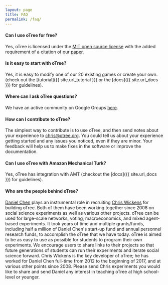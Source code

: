 ```yaml
---
layout: page
title: FAQ
permalink: /faq/
---
```


#### Can I use oTree for free?

Yes, oTree is licensed under the
<a href="http://opensource.org/licenses/MIT" target="_blank">MIT open source license</a>
with the added requirement of a citation of our
[paper](http://dx.doi.org/10.1016/j.jbef.2015.12.001).

#### Is it easy to start with oTree?

Yes, it is easy to modify one of our 20 existing games or create your own.
(check out the [tutorial]({{ site.url_tutorial }}) or the [docs]({{ site.url_docs }}) for guidelines).

#### Where can I ask oTree questions?

We have an active community on Google Groups
[here](https://groups.google.com/forum/#!forum/otree).

#### How can I contribute to oTree?

The simplest way to contribute is to use oTree,
and then send notes about your experience to chris@otree.org.
You could tell us about your experience getting started and any issues you noticed,
even if they are minor.
Your feedback will help us to make fixes in the software or improve the documentation.

#### Can I use oTree with Amazon Mechanical Turk?

Yes, oTree has integration with AMT
(checkout the [docs]({{ site.url_docs }}) for guidelines).

#### Who are the people behind oTree?

[Daniel Chen](http://users.nber.org/~dlchen/)
plays an instrumental role in recruiting [Chris Wickens](mailto:chris@otree.org) for building oTree.
Both of them have been working together since 2008 on social science experiments
as well as various other projects.
oTree can be used for large-scale networks, voting, macroeconomics, and mixed agent-based experiments.
It took years of time and multiple grants/funds,
including half a million of Daniel Chen's start-up fund and annual personnel research funds,
to accomplish the oTree that we have today.
oTree is aimed to be as easy to use as possible for students to program their own experiments.
We encourage users to share links to their projects so that future generations of students
can run their experiments and iterate social science forward. Chris Wickens is the key developer of oTree;
he has worked for Daniel Chen full-time from 2012 to the beginning of 2017,
and at various other points since 2008.
Please send Chris experiments you would like to share and send Daniel any interest in teaching oTree at high school-level or younger.
